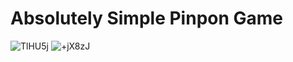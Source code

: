 # Absolutely Simple Pinpon Game
 
![TlHU5j](https://user-images.githubusercontent.com/85408428/199672344-ad80a631-72e2-4310-90a3-4e2fd1dcbf3e.png)
![+jX8zJ](https://user-images.githubusercontent.com/85408428/199672355-e6f1a806-90c6-4d63-9682-8042a09bfa81.png)

